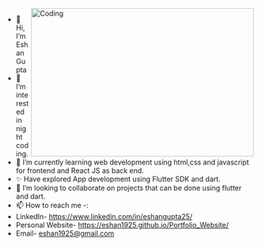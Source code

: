 <img align="right" alt="Coding" width="450" height="300" class="rounded-corners" src="https://user-images.githubusercontent.com/78701779/118412678-f2486300-b6b8-11eb-9178-cd75230ad8a5.gif">

- 👋 Hi, I’m Eshan Gupta
- 👀 I’m interested in night coding.
- 🌱 I’m currently learning web development using html,css and javascript for frontend and React JS as back end.
- ✨ Have explored App development using Flutter SDK and dart.
- 💞️ I’m looking to collaborate on projects that can be done using flutter and dart.
- 📫 How to reach me -:
- LinkedIn- https://www.linkedin.com/in/eshangupta25/
- Personal Website- https://eshan1925.github.io/Portfolio_Website/
- Email- eshan1925@gmail.com


<!---
eshan1925/eshan1925 is a ✨ special ✨ repository because its `README.md` (this file) appears on your GitHub profile.
You can click the Preview link to take a look at your changes.
--->
